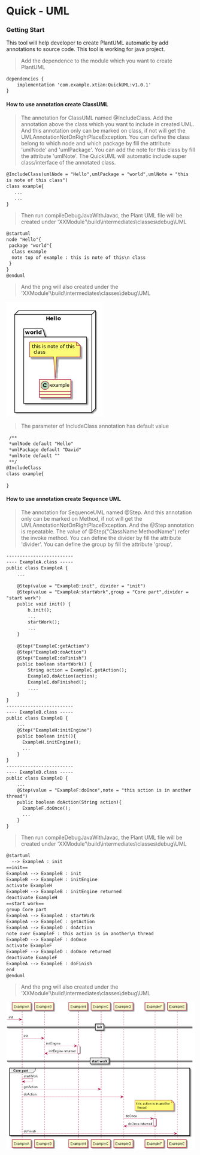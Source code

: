 # Quick - UML
### Getting Start
This tool will help developer to create PlantUML automatic by add annotations to source code. This tool is working for java project.
>Add the dependence to the module which you want to create PlantUML
~~~~
dependencies {
    implementation 'com.example.xtian:QuickUML:v1.0.1'
}
~~~~
#### How to use annotation create ClassUML 
>The annotation for ClassUML named @IncludeClass.
>Add the annotation above the class which you want to include in created UML.
>And this annotation only can be marked on class, if not will get the UMLAnnotationNotOnRightPlaceException.
>You can define the class belong to which node and which package by fill the attribute 'umlNode' and 'umlPackage'.
>You can add the note for this class by fill the attribute 'umlNote'.
>The QuickUML will automatic include super class/interface of the annotated class.
~~~
@IncludeClass(umlNode = "Hello",umlPackage = "world",umlNote = "this is note of this class")
class example{
   ...
   ...
}
~~~
>Then run compileDebugJavaWithJavac, the Plant UML file will be created under 'XXModule'\build\intermediates\classes\debug\UML
~~~
@startuml
node "Hello"{
 package "world"{
  class example
  note top of example : this is note of this\n class 
 }
}
@enduml
~~~
>And the png will also created under the 'XXModule'\build\intermediates\classes\debug\UML

![avatar](https://github.com/tianxunaicaoke/UML--Creater/blob/master/UMLExample.png)


>The parameter of IncludeClass annotation has default value
~~~
 /**
 *umlNode default "Hello"
 *umlPackage default "David"
 *umlNote default ""
 **/
@IncludeClass
class example{

}
~~~
#### How to use annotation create Sequence UML
>The annotation for SequenceUML named @Step. 
>And this annotation only can be marked on Method, if not will get the UMLAnnotationNotOnRightPlaceException.
>And the @Step annotation is repeatable.
>The value of @Step("ClassName:MethodName") refer the invoke method.
>You can define the divider by fill the attribute 'divider'.
>You can define the group by fill the attribute 'group'. 
~~~
-------------------------
---- ExampleA.class -----
public class ExampleA {
    ...

    @Step(value = "ExampleB:init", divider = "init")
    @Step(value = "ExampleA:startWork",group = "Core part",divider = "start work")
    public void init() {
        b.init();
        ...
        startWork();
        ...
    }

    @Step("ExampleC:getAction")
    @Step("ExampleD:doAction")
    @Step("ExampleE:doFinish")
    public boolean startWork() {
        String action = ExampleC.getAction();
        ExampleD.doAction(action);
        ExampleE.doFinished();
        ....
    }
}
-------------------------
---- ExampleB.class -----
public class ExampleB {
    ...
    @Step("ExampleH:initEngine")
    public boolean init(){
      ExampleH.initEngine();
      ...
    }
}
-------------------------
---- ExampleD.class -----
public class ExampleD {
    ... 
    @Step(value = "ExampleF:doOnce",note = "this action is in another thread")
    public boolean doAction(String action){
      ExampleF.doOnce();
      ...
    }
}
~~~
>Then run compileDebugJavaWithJavac, the Plant UML file will be created under 'XXModule'\build\intermediates\classes\debug\UML
~~~
@startuml
  --> ExampleA : init
==init==
ExampleA --> ExampleB : init
ExampleB --> ExampleH : initEngine
activate ExampleH
ExampleH --> ExampleB : initEngine returned
deactivate ExampleH
==start work==
group Core part
ExampleA --> ExampleA : startWork
ExampleA --> ExampleC : getAction
ExampleA --> ExampleD : doAction
note over ExampleF : this action is in another\n thread 
ExampleD --> ExampleF : doOnce
activate ExampleF
ExampleF --> ExampleD : doOnce returned
deactivate ExampleF
ExampleA --> ExampleE : doFinish
end
@enduml
~~~
>And the png will also created under the 'XXModule'\build\intermediates\classes\debug\UML

![avatar](https://github.com/tianxunaicaoke/UML--Creater/blob/master/UMLSequenceExample.png)
